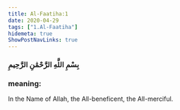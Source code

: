 ```yaml
---
title: Al-Faatiha:1
date: 2020-04-29
tags: ["1.Al-Faatiha"]
hidemeta: true 
ShowPostNavLinks: true 
---
```

### بِسْمِ اللَّهِ الرَّحْمَٰنِ الرَّحِيمِ
### meaning: 
In the Name of Allah, the All-beneficent, the All-merciful.

